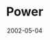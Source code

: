 ---
layout: message
category: message
series: "Handle with Care"
title: "Power"
date: 2002-05-04
audio-description: "Take a look at several powerful forces that we need to handle with care.  "
audio: ""
audio-title: "Power"
audio-duration: "&#58;"
---